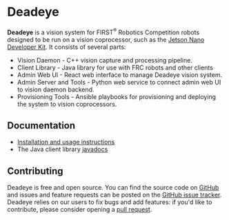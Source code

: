 # Deadeye

**Deadeye** is a vision system for FIRST<sup>®</sup> Robotics Competition
robots designed to be run on a vision coprocessor, such as the [Jetson Nano
Developer Kit][jndk]. It consists of several parts:

[jndk]: https://developer.nvidia.com/EMBEDDED/jetson-nano-developer-kit/

- Vision Daemon - C++ vision capture and processing pipeline.
- Client Library - Java library for use with FRC robots and other clients
- Admin Web UI - React web interface to manage Deadeye vision system.
- Admin Server and Tools - Python web service to connect admin web UI to vision
  daemon backend.
- Provisioning Tools - Ansible playbooks for provisioning and deploying the
  system to vision coprocessors.

## Documentation

- [Installation and usage instructions](https://strykeforce.github.io/deadeye/)
- The Java client library [javadocs](https://strykeforce.github.io/deadeye/javadoc/)

## Contributing

Deadeye is free and open source. You can find the source code on
[GitHub](https://github.com/strykeforce/deadeye) and issues and feature
requests can be posted on the [GitHub issue
tracker](https://github.com/strykeforce/deadeye/issues). Deadeye relies on our
users to fix bugs and add features: if you'd like to contribute, please
consider opening a [pull
request](https://github.com/strykeforce/deadeye/pulls).
